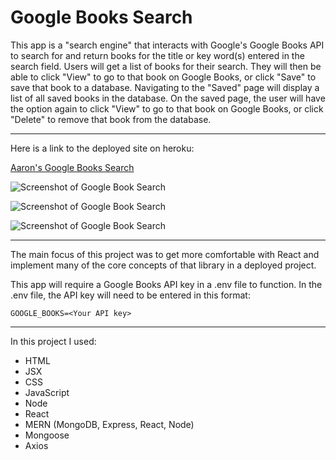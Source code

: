 # Google Books Search

This app is a "search engine" that interacts with Google's Google Books API to search for and return books for the title or key word(s) entered in the search field. Users will get a list of books for their search. They will then be able to click "View" to go to that book on Google Books, or click "Save" to save that book to a database. Navigating to the "Saved" page will display a list of all saved books in the database. On the saved page, the user will have the option again to click "View" to go to that book on Google Books, or click "Delete" to remove that book from the database.

---

Here is a link to the deployed site on heroku:

[Aaron's Google Books Search](https://ag-google-books-search.herokuapp.com/)

![Screenshot of Google Book Search](https://user-images.githubusercontent.com/58674283/88348379-138f2b80-cd02-11ea-9d76-b2295b59ee74.png?raw=true "Home Page")

![Screenshot of Google Book Search](https://user-images.githubusercontent.com/58674283/88348378-125dfe80-cd02-11ea-97f4-cf86d200d772.png?raw=true "search results")

![Screenshot of Google Book Search](https://user-images.githubusercontent.com/58674283/88348373-0f630e00-cd02-11ea-9e86-639f965f7093.png?raw=true "saved books")

---

The main focus of this project was to get more comfortable with React and implement many of the core concepts of that library in a deployed project.

This app will require a Google Books API key in a .env file to function. In the .env file, the API key will need to be entered in this format:

```
GOOGLE_BOOKS=<Your API key>
```

---

In this project I used:
- HTML
- JSX
- CSS
- JavaScript
- Node 
- React
- MERN (MongoDB, Express, React, Node)
- Mongoose
- Axios
